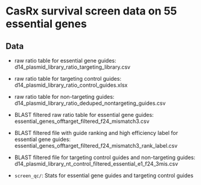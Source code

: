 # CasRx survival screen data on 55 essential genes

## Data
* raw ratio table for essential gene guides: d14_plasmid_library_ratio_targeting_library.csv
* raw ratio table for targeting control guides: d14_plasmid_library_ratio_control_guides.xlsx
* raw ratio table for non-targeting guides: d14_plasmid_library_ratio_deduped_nontargeting_guides.csv

* BLAST filtered raw ratio table for essential gene guides: essential_genes_offtarget_filtered_f24_mismatch3.csv
* BLAST filtered file with guide ranking and high efficiency label for essential gene guides: essential_genes_offtarget_filtered_f24_mismatch3_rank_label.csv
* BLAST filtered file for targeting control guides and non-targeting guides: d14_plasmid_library_nt_control_filtered_essential_e1_f24_3mis.csv

* `screen_qc/`: Stats for essential gene guides and targeting control guides


